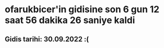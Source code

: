 # ofarukbicer'in gidisine son 6 gun 12 saat 56 dakika 26 saniye kaldi

## Gidis tarihi: 30.09.2022 :(